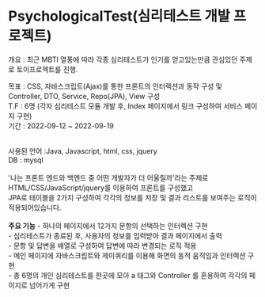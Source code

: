 # PsychologicalTest(심리테스트 개발 프로젝트)<br/>
개요 : 최근 MBTI 열풍에 따라 각종 심리테스트가 인기를 얻고있는만큼 관심있던 주제로 토이프로젝트를 진행. <br/>

목표 : CSS, 자바스크립트(Ajax)를 통한 프론트의 인터렉션과 동작 구성 및 Controller, DTO, Service, Repo(JPA), View 구성<br/>
T.F : 6명 (각자 심리테스트 모듈 개발 후, Index 페이지에서 링크 구성하여 서비스 페이지 구현)<br/>
기간 : 2022-09-12 ~ 2022-09-19 <br/>

<br/>
사용된 언어 :Java, Javascript, html, css, jquery
<br/>DB : mysql
<br/>

<br/>
'나는 프론트 엔드와 백엔드 중 어떤 개발자가 더 어울릴까'라는 주제로 HTML/CSS/JavaScript/jquery를 이용하여 프론트를 구성했고<br/>
JPA로 테이블을 2가지 구성하여 각각의 정보를 저장 및 결과 리스트를 보여주는 로직이 적용되어있습니다.<br/>
<br/>
<b>주요 기능</b>
- 하나의 페이지에서 12가지 문항의 선택하는 인터렉션 구현<br/>
- 심리테스트가 종료된 후, 사용자의 정보를 입력받아 결과 페이지에서 출력<br/>
- 문항 및 답변을 배열로 구성하여 답변에 따라 변경되는 로직 적용<br/>
- 메인 페이지에 자바스크립트와 제이쿼리를 이용해 화면의 동적 움직임과 인터렉션 구현<br/>
- 총 6명의 개인 심리테스트를 한곳에 모아 a 태그와 Controller 를 혼용하여 각각의 페이지로 넘어가게 구현<br/>


